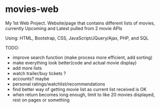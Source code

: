 # movies-web
My 1st Web Project. Website/page that contains different lists of movies,
currently Upcoming and Latest pulled from 2 movie APIs

Using: HTML, Bootstrap, CSS, JavaScript/JQuery/Ajax, PHP, and SQL

TODO:
 - improve search function (make process more efficient, add sorting)
 - make everything look better(code and actual movie display)
 - add more lists
 - watch trailer/buy tickets ?
 - accounts? maybe
 - personal ratings/watchlist/recommendations
 - find better way of getting movie list as current list received is OK
 - when return becomes long enough, limit to like 20 movies displayed,
 rest on pages or something